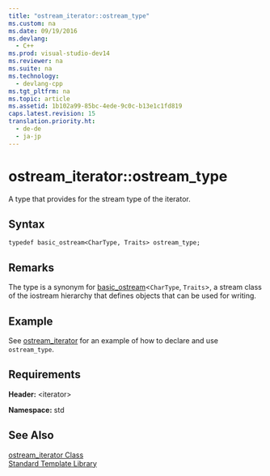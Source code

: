 ```yaml
---
title: "ostream_iterator::ostream_type"
ms.custom: na
ms.date: 09/19/2016
ms.devlang: 
  - C++
ms.prod: visual-studio-dev14
ms.reviewer: na
ms.suite: na
ms.technology: 
  - devlang-cpp
ms.tgt_pltfrm: na
ms.topic: article
ms.assetid: 1b102a99-85bc-4ede-9c0c-b13e1c1fd819
caps.latest.revision: 15
translation.priority.ht: 
  - de-de
  - ja-jp
---
```

# ostream_iterator::ostream_type
A type that provides for the stream type of the iterator.  
  
## Syntax  
  
```  
typedef basic_ostream<CharType, Traits> ostream_type;  
```  
  
## Remarks  
 The type is a synonym for [basic_ostream](../vs140/basic_ostream-Class.md)<`CharType`, `Traits`>, a stream class of the iostream hierarchy that defines objects that can be used for writing.  
  
## Example  
 See [ostream_iterator](../vs140/ostream_iterator--ostream_iterator.md) for an example of how to declare and use `ostream_type`.  
  
## Requirements  
 **Header:** <iterator\>  
  
 **Namespace:** std  
  
## See Also  
 [ostream_iterator Class](../vs140/ostream_iterator-Class.md)   
 [Standard Template Library](../vs140/Standard-Template-Library.md)